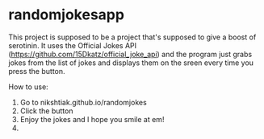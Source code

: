 # randomjokesapp

This project is supposed to be a project that's supposed to give a boost of serotinin. It uses the Official Jokes API (https://github.com/15Dkatz/official_joke_api) and the program just grabs jokes from the list of jokes and displays them on the sreen every time you press the button. 

How to use: 
1. Go to nikshtiak.github.io/randomjokes
2. Click the button
3. Enjoy the jokes and I hope you smile at em!
4. 
